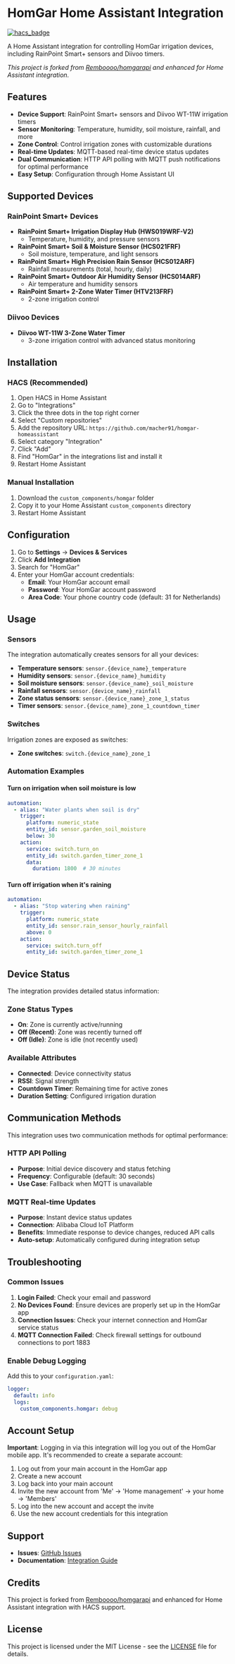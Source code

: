 # HomGar Home Assistant Integration

[![hacs_badge](https://img.shields.io/badge/HACS-Custom-41BDF5.svg)](https://github.com/hacs/integration)

A Home Assistant integration for controlling HomGar irrigation devices, including RainPoint Smart+ sensors and Diivoo timers.

*This project is forked from [Remboooo/homgarapi](https://github.com/Remboooo/homgarapi) and enhanced for Home Assistant integration.*

## Features

- **Device Support**: RainPoint Smart+ sensors and Diivoo WT-11W irrigation timers
- **Sensor Monitoring**: Temperature, humidity, soil moisture, rainfall, and more
- **Zone Control**: Control irrigation zones with customizable durations
- **Real-time Updates**: MQTT-based real-time device status updates
- **Dual Communication**: HTTP API polling with MQTT push notifications for optimal performance
- **Easy Setup**: Configuration through Home Assistant UI

## Supported Devices

### RainPoint Smart+ Devices
- **RainPoint Smart+ Irrigation Display Hub (HWS019WRF-V2)**
  - Temperature, humidity, and pressure sensors
- **RainPoint Smart+ Soil & Moisture Sensor (HCS021FRF)**
  - Soil moisture, temperature, and light sensors
- **RainPoint Smart+ High Precision Rain Sensor (HCS012ARF)**
  - Rainfall measurements (total, hourly, daily)
- **RainPoint Smart+ Outdoor Air Humidity Sensor (HCS014ARF)**
  - Air temperature and humidity sensors
- **RainPoint Smart+ 2-Zone Water Timer (HTV213FRF)**
  - 2-zone irrigation control

### Diivoo Devices
- **Diivoo WT-11W 3-Zone Water Timer**
  - 3-zone irrigation control with advanced status monitoring

## Installation

### HACS (Recommended)

1. Open HACS in Home Assistant
2. Go to "Integrations"
3. Click the three dots in the top right corner
4. Select "Custom repositories"
5. Add the repository URL: `https://github.com/macher91/homgar-homeassistant`
6. Select category "Integration"
7. Click "Add"
8. Find "HomGar" in the integrations list and install it
9. Restart Home Assistant

### Manual Installation

1. Download the `custom_components/homgar` folder
2. Copy it to your Home Assistant `custom_components` directory
3. Restart Home Assistant

## Configuration

1. Go to **Settings** → **Devices & Services**
2. Click **Add Integration**
3. Search for "HomGar"
4. Enter your HomGar account credentials:
   - **Email**: Your HomGar account email
   - **Password**: Your HomGar account password
   - **Area Code**: Your phone country code (default: 31 for Netherlands)

## Usage

### Sensors

The integration automatically creates sensors for all your devices:

- **Temperature sensors**: `sensor.{device_name}_temperature`
- **Humidity sensors**: `sensor.{device_name}_humidity`
- **Soil moisture sensors**: `sensor.{device_name}_soil_moisture`
- **Rainfall sensors**: `sensor.{device_name}_rainfall`
- **Zone status sensors**: `sensor.{device_name}_zone_1_status`
- **Timer sensors**: `sensor.{device_name}_zone_1_countdown_timer`

### Switches

Irrigation zones are exposed as switches:

- **Zone switches**: `switch.{device_name}_zone_1`

### Automation Examples

#### Turn on irrigation when soil moisture is low

```yaml
automation:
  - alias: "Water plants when soil is dry"
    trigger:
      platform: numeric_state
      entity_id: sensor.garden_soil_moisture
      below: 30
    action:
      service: switch.turn_on
      entity_id: switch.garden_timer_zone_1
      data:
        duration: 1800  # 30 minutes
```

#### Turn off irrigation when it's raining

```yaml
automation:
  - alias: "Stop watering when raining"
    trigger:
      platform: numeric_state
      entity_id: sensor.rain_sensor_hourly_rainfall
      above: 0
    action:
      service: switch.turn_off
      entity_id: switch.garden_timer_zone_1
```

## Device Status

The integration provides detailed status information:

### Zone Status Types
- **On**: Zone is currently active/running
- **Off (Recent)**: Zone was recently turned off
- **Off (Idle)**: Zone is idle (not recently used)

### Available Attributes
- **Connected**: Device connectivity status
- **RSSI**: Signal strength
- **Countdown Timer**: Remaining time for active zones
- **Duration Setting**: Configured irrigation duration

## Communication Methods

This integration uses two communication methods for optimal performance:

### HTTP API Polling
- **Purpose**: Initial device discovery and status fetching
- **Frequency**: Configurable (default: 30 seconds)
- **Use Case**: Fallback when MQTT is unavailable

### MQTT Real-time Updates
- **Purpose**: Instant device status updates
- **Connection**: Alibaba Cloud IoT Platform
- **Benefits**: Immediate response to device changes, reduced API calls
- **Auto-setup**: Automatically configured during integration setup

## Troubleshooting

### Common Issues

1. **Login Failed**: Check your email and password
2. **No Devices Found**: Ensure devices are properly set up in the HomGar app
3. **Connection Issues**: Check your internet connection and HomGar service status
4. **MQTT Connection Failed**: Check firewall settings for outbound connections to port 1883

### Enable Debug Logging

Add this to your `configuration.yaml`:

```yaml
logger:
  default: info
  logs:
    custom_components.homgar: debug
```

## Account Setup

**Important**: Logging in via this integration will log you out of the HomGar mobile app. It's recommended to create a separate account:

1. Log out from your main account in the HomGar app
2. Create a new account
3. Log back into your main account
4. Invite the new account from 'Me' → 'Home management' → your home → 'Members'
5. Log into the new account and accept the invite
6. Use the new account credentials for this integration

## Support

- **Issues**: [GitHub Issues](https://github.com/macher91/homgar-homeassistant/issues)
- **Documentation**: [Integration Guide](https://github.com/macher91/homgar-homeassistant)

## Credits

This project is forked from [Remboooo/homgarapi](https://github.com/Remboooo/homgarapi) and enhanced for Home Assistant integration with HACS support.

## License

This project is licensed under the MIT License - see the [LICENSE](LICENSE) file for details.